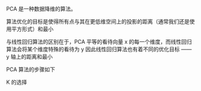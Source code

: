 PCA 是一种数据降维的算法。

算法优化的目标是使得所有点与其在更低维空间上的投影的距离（通常我们还是使用平方形式）和最小

与线性回归算法的区别在于，PCA 平等的看待向量 x 的每一个维度，而线性回归算法会将某个维度特殊的看待为 y
    因此线性回归算法也有着不同的优化目标 —— y 轴上的距离和最小

PCA 算法的步骤如下

K 的选择